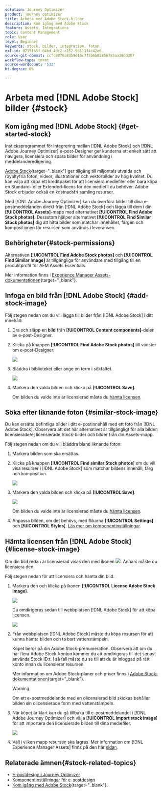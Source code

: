 ```yaml
---
solution: Journey Optimizer
product: journey optimizer
title: Arbeta med Adobe Stock-bilder
description: Kom igång med Adobe Stock
feature: Assets, Integrations
topic: Content Management
role: User
level: Beginner
keywords: stock, bilder, integration, foton
exl-id: 0715f65f-04bd-4dc2-a152-98111f4c42e6
source-git-commit: ccfc0870a8d59d16c7f5b6b02856785aa28dd307
workflow-type: tm+mt
source-wordcount: '532'
ht-degree: 0%

---
```


# Arbeta med [!DNL Adobe Stock] bilder {#stock}

## Kom igång med [!DNL Adobe Stock] {#get-started-stock}

Insticksprogrammet för integrering mellan [!DNL Adobe Stock] och [!DNL Adobe Journey Optimizer] e-post-Designer ger kunderna ett enkelt sätt att navigera, licensiera och spara bilder för användning i meddelanderedigering.

[Adobe Stock](https://helpx.adobe.com/se/stock/get-started.html){target="_blank"} ger tillgång till miljontals utvalda och royaltyfria foton, videor, illustrationer och vektorbilder av hög kvalitet. Du kan välja att köpa ett kreditpaket för att licensiera mediefiler eller bara köpa en Standard- eller Extended-licens för den mediefil du behöver. Adobe Stock erbjuder också en kostnadsfri samling resurser.

Med [!DNL Adobe Journey Optimizer] kan du överföra bilder till dina e-postmeddelanden direkt från [!DNL Adobe Stock] och lägga till dem i din **[!UICONTROL Assets]**-mapp med alternativet **[!UICONTROL Find Adobe Stock photos]**. Dessutom hjälper alternativet **[!UICONTROL Find Similar Stock photos]** dig att hitta bilder som matchar innehållet, färgen och kompositionen för resursen som används i leveransen.

## Behörigheter{#stock-permissions}

Alternativen **[!UICONTROL Find Adobe Stock photos]** och **[!UICONTROL Find Similar Image]** är tillgängliga för användare med tillgång till en produktprofil för AEM Assets Essentials.

Mer information finns i [Experience Manager Assets-dokumentationen](https://experienceleague.adobe.com/docs/experience-manager-assets-essentials/help/get-started-admins/deploy-administer.html?lang=sv-SE#add-users-to-essentials){target="_blank"}.

## Infoga en bild från [!DNL Adobe Stock] {#add-stock-image}

Följ stegen nedan om du vill lägga till bilder från [!DNL Adobe Stock] i ditt innehåll:

1. Dra och släpp en **bild** från **[!UICONTROL Content components]**-delen av e-post-Designer.

1. Klicka på knappen **[!UICONTROL Find Adobe Stock photos]** till vänster om e-post-Designer.

   ![](assets/stock-find-photos.png)

1. Bläddra i biblioteket eller ange en term i sökfältet.

   ![](assets/stock-select-from-lib.png)

1. Markera den valda bilden och klicka på **[!UICONTROL Save]**.

   Om bilden du valde inte är licensierad måste du [hämta licensen](#license-stock-image).

## Söka efter liknande foton {#similar-stock-image}

Du kan ersätta befintliga bilder i ditt e-postinnehåll med ett foto från [!DNL Adobe Stock]. Observera att det här alternativet är tillgängligt för alla bilder: licensierade/ej licensierade Stock-bilder och bilder från din Assets-mapp.

Följ stegen nedan om du vill bläddra bland liknande foton:

1. Markera bilden som ska ersättas.
1. Klicka på knappen **[!UICONTROL Find similar Stock photos]** om du vill visa resurser i [!DNL Adobe Stock] som matchar bildens innehåll, färg och komposition.

   ![](assets/stock-similar.png)

1. Markera den valda bilden och klicka på **[!UICONTROL Save]**.

   ![](assets/stock-similar-results.png)

   Om bilden du valde inte är licensierad måste du [hämta licensen](#license-stock-image).

1. Anpassa bilden, om det behövs, med flikarna **[!UICONTROL Settings]** och **[!UICONTROL Styles]**. [Läs mer om komponentinställningar](../email/content-components.md).

## Hämta licensen från [!DNL Adobe Stock] {#license-stock-image}

Om din bild redan är licensierad visas den med ikonen ![](assets/stock_10.png). Annars måste du licensiera den.

Följ stegen nedan för att licensiera och hämta din bild:

1. Markera den och klicka på ikonen **[!UICONTROL License Adobe Stock image]**.

   ![](assets/stock-license-icon.png)

   Du omdirigeras sedan till webbplatsen [!DNL Adobe Stock] för att köpa licensen.

   ![](assets/stock-license-photo.png)

1. Från webbplatsen [!DNL Adobe Stock] måste du köpa resursen för att kunna hämta bilden och ta bort vattenstämpeln.

   Köpet beror på din Adobe Stock-prenumeration. Observera att om du har flera Adobe Stock-konton kommer du att omdirigeras till det senast använda Stock ID:t. I så fall måste du se till att du är inloggad på rätt konto innan du licensierar resursen.

   Mer information om Adobe Stock-planer och priser finns i [Adobe Stock-dokumentationen](https://stock.adobe.com/plans){target="_blank"}.

   >[!WARNING]
   > Om ett e-postmeddelande med en olicensierad bild skickas behåller bilden sin olicensierade form med vattenstämpeln.

1. När köpet är klart kan du gå tillbaka till e-postmeddelandet i [!DNL Adobe Journey Optimizer] och välja **[!UICONTROL Import stock image]** för att importera den licensierade bilden till dina mediefiler.

   ![](assets/stock_6.png)

1. Välj i vilken mapp resursen ska lagras. Mer information om [!DNL Experience Manager Assets] finns på den här [sidan](assets.md#get-started-assets).

## Relaterade ämnen{#stock-related-topics}

* [E-postdesign i Journey Optimizer](../email/get-started-email-design.md)
* [Komponentinställningar för e-postdesign](../email/content-components.md)
* [Kom igång med Adobe Stock](https://helpx.adobe.com/se/stock/get-started.html){target="_blank"}.

